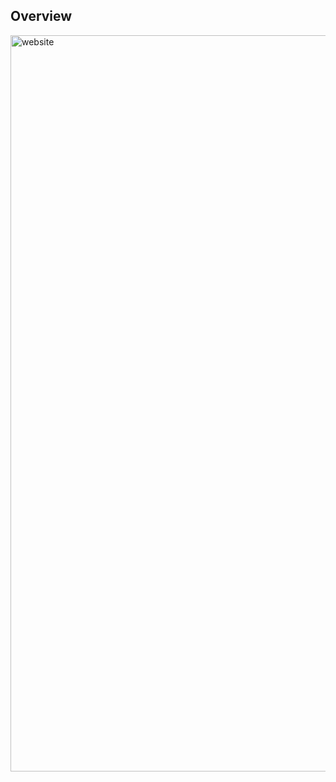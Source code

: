 ## Overview

<img width="1178" alt="website" src="https://serving.photos.photobox.com/10336938d80233f6a543e36764c00cc40dd933dda1bf19b5be61fb0334e0d9e6cc310c57.jpg">